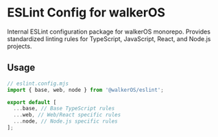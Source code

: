 # ESLint Config for walkerOS

Internal ESLint configuration package for walkerOS monorepo. Provides
standardized linting rules for TypeScript, JavaScript, React, and Node.js
projects.

## Usage

```javascript
// eslint.config.mjs
import { base, web, node } from '@walkerOS/eslint';

export default [
  ...base, // Base TypeScript rules
  ...web, // Web/React specific rules
  ...node, // Node.js specific rules
];
```

